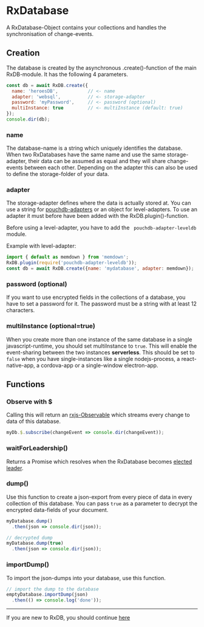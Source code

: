 # RxDatabase

A RxDatabase-Object contains your collections and handles the synchronisation of change-events.

## Creation

The database is created by the asynchronous .create()-function of the main RxDB-module. It has the following 4 parameters.

```javascript
const db = await RxDB.create({
  name: 'heroesDB',           // <- name
  adapter: 'websql',          // <- storage-adapter
  password: 'myPassword',     // <- password (optional)
  multiInstance: true         // <- multiInstance (default: true)
});
console.dir(db);
```

### name

The database-name is a string which uniquely identifies the database. When two RxDatabases have the same name and use the same storage-adapter, their data can be assumed as equal and they will share change-events between each other.
Depending on the adapter this can also be used to define the storage-folder of your data.


### adapter

The storage-adapter defines where the data is actually stored at. You can use a string for [pouchdb-adapters](https://pouchdb.com/adapters.html) or an object for level-adapters. To use an adapter it must before have been added with the RxDB.plugin()-function.

Before using a level-adapter, you have to add the ``` pouchdb-adapter-leveldb``` module.

Example with level-adapter:

```javascript
import { default as memdown } from 'memdown';
RxDB.plugin(require('pouchdb-adapter-leveldb'));
const db = await RxDB.create({name: 'mydatabase', adapter: memdown});
```

### password (optional)
If you want to use encrypted fields in the collections of a database, you have to set a password for it. The password must be a string with at least 12 characters.

### multiInstance (optional=true)
When you create more than one instance of the same database in a single javascript-runtime, you should set multiInstance to ```true```. This will enable the event-sharing between the two instances **serverless**. This should be set to `false` when you have single-instances like a single nodejs-process, a react-native-app, a cordova-app or a single-window electron-app.


## Functions

### Observe with $
Calling this will return an [rxjs-Observable](http://reactivex.io/rxjs/manual/overview.html#observable) which streams every change to data of this database.

```js
myDb.$.subscribe(changeEvent => console.dir(changeEvent));
```

### waitForLeadership()
Returns a Promise which resolves when the RxDatabase becomes [elected leader](./LeaderElection.md).

### dump()
Use this function to create a json-export from every piece of data in every collection of this database. You can pass `true` as a parameter to decrypt the encrypted data-fields of your document.
```js
myDatabase.dump()
  .then(json => console.dir(json));

// decrypted dump
myDatabase.dump(true)
  .then(json => console.dir(json));
```

### importDump()
To import the json-dumps into your database, use this function.

```js
// import the dump to the database
emptyDatabase.importDump(json)
  .then(() => console.log('done'));
```


-----------
If you are new to RxDB, you should continue [here](./RxSchema.md)
